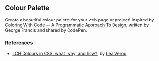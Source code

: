 ## Colour Palette

Create a beautiful colour palette for your web page or project! Inspired by [Coloring With Code — A Programmatic Approach To Design](https://tympanus.net/codrops/2021/12/07/coloring-with-code-a-programmatic-approach-to-design/), written by George Francis and shared by CodePen.

### References

- [LCH Colours in CSS: what, why, and how?](https://lea.verou.me/2020/04/lch-colors-in-css-what-why-and-how/), by [Lea Verou](https://lea.verou.me/)
